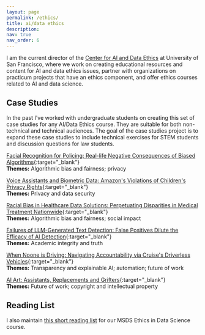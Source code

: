 ```yaml
---
layout: page
permalink: /ethics/
title: ai/data ethics
description: 
nav: true
nav_order: 6
---
```


I am the current director of the [Center for AI and Data Ethics](https://www.usfca.edu/data-institute/centers-initiatives/caide) at University of San Francisco, where we work on creating educational resources and content for AI and data ethics issues, partner with organizations on practicum projects that have an ethics component, and offer ethics courses related to AI and data science. 

## Case Studies 

In the past I've worked with undergraduate students on creating this set of case studies for any AI/Data Ethics course. They are suitable for both non-technical and technical audiences. The goal of the case studies project is to expand these case studies to include technical exercises for STEM students and discussion questions for law students.

[Facial Recognition for Policing: Real-life Negative Consequences of Biased Algorithms](/assets/pdfs/facial_recognition_case_study.pdf){:target="_blank"}  
**Themes:** Algorithmic bias and fairness; privacy

[Voice Assistants and Biometric Data: Amazon's Violations of Children's Privacy Rights](/assets/pdfs/voice_assistants_case_study.pdf){:target="_blank"}  
**Themes:** Privacy and data security

[Racial Bias in Healthcare Data Solutions: Perpetuating Disparities in Medical Treatment Nationwide](/assets/pdfs/racial_bias_healthcare_case_study.pdf){:target="_blank"}  
**Themes:** Algorithmic bias and fairness; social impact

[Failures of LLM-Generated Text Detection: False Positives Dilute the Efficacy of AI Detection](/assets/pdfs/ai_detection_case_study.pdf){:target="_blank"}  
**Themes:** Academic integrity and truth

[When Noone is Driving: Navigating Accountability via Cruise's Driverless Vehicles](/assets/pdfs/driverless_cars_case_study.pdf){:target="_blank"}  
**Themes:** Transparency and explainable AI; automation; future of work

[AI Art: Assistants, Replacements and Grifters](/assets/pdfs/ai_art_case_study.pdf){:target="_blank"}  
**Themes:** Future of work; copyright and intellectual property

## Reading List

I also maintain [this short reading list](https://docs.google.com/spreadsheets/d/10jt4nJU6vMmixG5LCd3Cw7AJ0TDd0yYEbY-MSnh-Ndc/edit?usp=drive_link) for our MSDS Ethics in Data Science course.